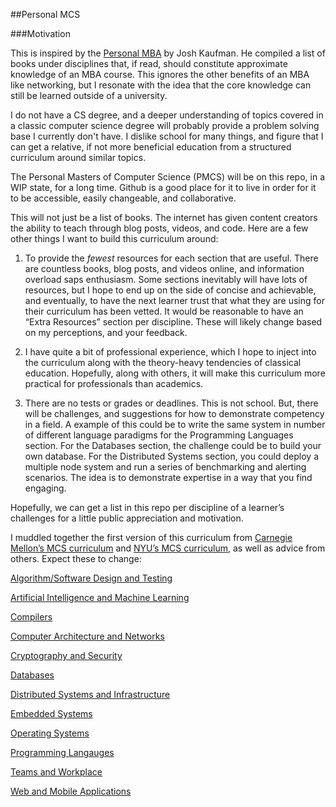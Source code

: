 ##Personal MCS

###Motivation

This is inspired by the [Personal MBA](http://personalmba.com/best-business-books/) by Josh Kaufman.  He compiled a list of books under disciplines that, if read, should constitute approximate knowledge of an MBA course.  This ignores the other benefits of an MBA like networking, but I resonate with the idea that the core knowledge can still be learned outside of a university.

I do not have a CS degree, and a deeper understanding of topics covered in a classic computer science degree will probably provide a problem solving base I currently don't have. I dislike school for many things, and figure that I can get a relative, if not more beneficial education from a structured curriculum around similar topics.

The Personal Masters of Computer Science (PMCS) will be on this repo, in a WIP state, for a long time.  Github is a good place for it to live in order for it to be accessible, easily changeable, and collaborative.

This will not just be a list of books.  The internet has given content creators the ability to teach through blog posts, videos, and code.  Here are a few other things I want to build this curriculum around:

1. To provide the *fewest* resources for each section that are useful.  There are countless books, blog posts, and videos online, and information overload saps enthusiasm.  Some sections inevitably will have lots of resources, but I hope to end up on the side of concise and achievable, and eventually, to have the next learner trust that what they are using for their curriculum has been vetted.  It would be reasonable to have an “Extra Resources” section per discipline.  These will likely change based on my perceptions, and your feedback.
 
2. I have quite a bit of professional experience, which I hope to inject into the curriculum along with the theory-heavy tendencies of classical education.  Hopefully, along with others, it will make this curriculum more practical for professionals than academics.

3. There are no tests or grades or deadlines.  This is not school.  But, there will be challenges, and suggestions for how to demonstrate competency in a field.  A example of this could be to write the same system in number of different language paradigms for the Programming Languages section.  For the Databases section, the challenge could be to build your own database.  For the Distributed Systems section, you could deploy a multiple node system and run a series of benchmarking and alerting scenarios.  The idea is to demonstrate expertise in a way that you find engaging.

Hopefully, we can get a list in this repo per discipline of a learner’s challenges for a little public appreciation and motivation.

I muddled together the first version of this curriculum from [Carnegie Mellon’s MCS curriculum](http://www.csd.cs.cmu.edu/education/master/curriculum.html) and [NYU’s MCS curriculum](http://engineering.nyu.edu/academics/programs/computer-science-ms/curriculum), as well as advice from others.  Expect these to change:


[Algorithm/Software Design and Testing](https://github.com/bwvoss/Personal-Masters-of-Computer-Science/blob/master/ALGORITHM-SOFTWARE-DESIGN-AND-TESTING.md)

[Artificial Intelligence and Machine Learning](https://github.com/bwvoss/Personal-Masters-of-Computer-Science/blob/master/ARTIFICIAL-INTELLIGENCE-AND-MACHINE-LEARNING.md)

[Compilers](https://github.com/bwvoss/Personal-Masters-of-Computer-Science/blob/master/COMPILERS.md)

[Computer Architecture and Networks](https://github.com/bwvoss/Personal-Masters-of-Computer-Science/blob/master/COMPUTER-ARCHITECTURE-AND-NETWORKS.md)

[Cryptography and Security](https://github.com/bwvoss/Personal-Masters-of-Computer-Science/blob/master/CRYPTOGRPAHY-AND-SECURITY.md)

[Databases](https://github.com/bwvoss/Personal-Masters-of-Computer-Science/blob/master/DATABASES.md)

[Distributed Systems and Infrastructure](https://github.com/bwvoss/Personal-Masters-of-Computer-Science/blob/master/DISTRIBUTED-SYSTEMS-AND-INFRASTRUCTURE.md)

[Embedded Systems](https://github.com/bwvoss/Personal-Masters-of-Computer-Science/blob/master/EMBEDDED-SYSTEMS.md)

[Operating Systems](https://github.com/bwvoss/Personal-Masters-of-Computer-Science/blob/master/OPERATING-SYSTEMS.md)

[Programming Langauges](https://github.com/bwvoss/Personal-Masters-of-Computer-Science/blob/master/PROGRAMMING-LANGUAGES.md)

[Teams and Workplace](https://github.com/bwvoss/Personal-Masters-of-Computer-Science/blob/master/TEAMS-AND-WORKPLACE.md)

[Web and Mobile Applications](https://github.com/bwvoss/Personal-Masters-of-Computer-Science/blob/master/WEB-AND-MOBILE-APPLICATIONS.md)

